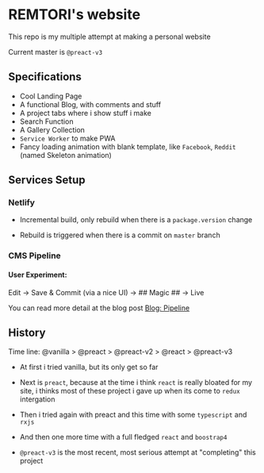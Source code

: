 # REMTORI's website

This repo is my multiple attempt at making a personal website

Current master is `@preact-v3`

## Specifications

- Cool Landing Page
- A functional Blog, with comments and stuff
- A project tabs where i show stuff i make
- Search Function
- A Gallery Collection
- `Service Worker` to make PWA
- Fancy loading animation with blank template, like `Facebook`, `Reddit` (named Skeleton animation)

## Services Setup

### Netlify

- Incremental build, only rebuild when there is a `package.version` change

- Rebuild is triggered when there is a commit on `master` branch

### CMS Pipeline

#### User Experiment:

Edit -> Save & Commit (via a nice UI) -> ## Magic ## -> Live

You can read more detail at the blog post [Blog: Pipeline](https://remtori.netlify.com/blogs/pipeline)

## History

Time line: @vanilla > @preact > @preact-v2 > @react > @preact-v3

- At first i tried vanilla, but its only get so far

- Next is `preact`, because at the time i think `react` is really bloated for my site, i thinks most of these project i gave up when its come to `redux` intergation

- Then i tried again with preact and this time with some `typescript` and `rxjs`

- And then one more time with a full fledged `react` and `boostrap4`

- `@preact-v3` is the most recent, most serious attempt at "completing" this project
